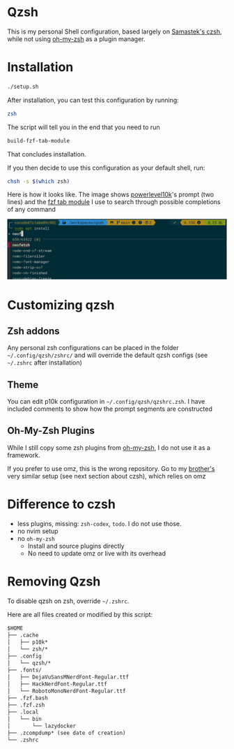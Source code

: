 # Qzsh

This is my personal Shell configuration, based largely on [Samastek's czsh](https://github.com/samastek/czsh), while not using [oh-my-zsh](https://www.github.com/ohmyzsh/ohmyzsh) as a plugin manager.

# Installation
```bash
./setup.sh
```
After installation, you can test this configuration by running:
```bash
zsh
```
The script will tell you in the end that you need to run

```bash
build-fzf-tab-module
```

That concludes installation.

If you then decide to use this configuration as your default shell, run:
```bash
chsh -s $(which zsh)
```



Here is how it looks like. The image shows  [powerlevel10k](https://github.com/romkatv/powerlevel10k)'s prompt (two lines) and the [fzf tab module](https://github.com/Aloxaf/fzf-tab) I use to search through possible completions of any command

![image](/docs/p10k-fzf-tab.png)

# Customizing qzsh

## Zsh addons

Any personal zsh configurations can be placed in the folder `~/.config/qzsh/zshrc/` and will override the default qzsh configs (see `~/.zshrc` after installation)

## Theme

You can edit p10k configuration in `~/.config/qzsh/qzshrc.zsh`. I have included comments to show how the prompt segments are constructed

## Oh-My-Zsh Plugins
While I still copy some zsh plugins from [oh-my-zsh](https://www.github.com/ohmyzsh/ohmyzsh), I do not use it as a framework.

If you prefer to use omz, this is the wrong repository. Go to my [brother's](https://github.com/samastek) very similar setup (see next section about czsh), which relies on omz

# Difference to czsh

- less plugins, missing: `zsh-codex`, `todo`. I do not use those.
- no nvim setup
- no `oh-my-zsh`
    - Install and source plugins directly
    - No need to update omz or live with its overhead

# Removing Qzsh
To disable qzsh on zsh, override `~/.zshrc`.

Here are all files created or modified by this script:

```
$HOME
├── .cache
│   ├── p10k*
│   └── zsh/*
├── .config
│   └── qzsh/*
├── .fonts/
│   ├── DejaVuSansMNerdFont-Regular.ttf
│   ├── HackNerdFont-Regular.ttf
│   └── RobotoMonoNerdFont-Regular.ttf
├── .fzf.bash
├── .fzf.zsh
├── .local
│   └── bin
│       └── lazydocker
├── .zcompdump* (see date of creation)
└── .zshrc
```
